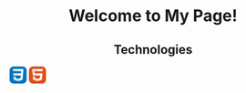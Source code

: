 <h1 align=center>Welcome to My Page!</h1>
<!--START_SECTION:waka-->
<!--END_SECTION:waka-->
<section><h2 align=center>Technologies</h2><img display=inline-block width=30px src = "images/CSS.svg">
<img display=inline-block width=30px src = "images/HTML.svg"></section>

